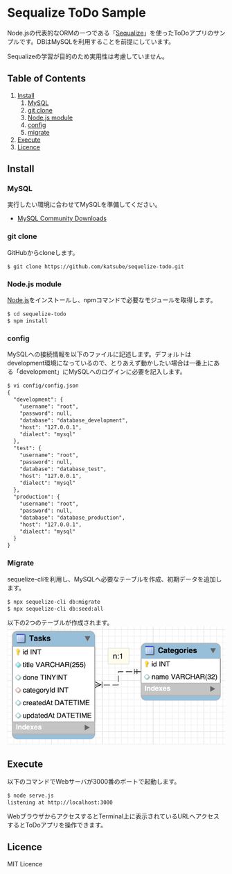 # Sequalize ToDo Sample
Node.jsの代表的なORMの一つである「[Sequalize](https://sequelize.org/master/)」を使ったToDoアプリのサンプルです。DBはMySQLを利用することを前提にしています。

Sequalizeの学習が目的のため実用性は考慮していません。

## Table of Contents
1. [Install](#install)
    1. [MySQL](#mysql)
    1. [git clone](#git-clone)
    1. [Node.js module](#nodejs-module)
    1. [config](#config)
    1. [migrate](#migrate)
1. [Execute](#execute)
1. [Licence](#licence)

## Install
### MySQL
実行したい環境に合わせてMySQLを準備してください。

* [MySQL Community Downloads](https://dev.mysql.com/downloads/mysql/)

### git clone
GitHubからcloneします。
```shellsession
$ git clone https://github.com/katsube/sequelize-todo.git
```

### Node.js module
[Node.js](https://nodejs.org/)をインストールし、npmコマンドで必要なモジュールを取得します。
```shellsession
$ cd sequelize-todo
$ npm install
```

### config
MySQLへの接続情報を以下のファイルに記述します。デフォルトはdevelopment環境になっているので、とりあえず動かしたい場合は一番上にある「development」にMySQLへのログインに必要を記入します。
```shellsession
$ vi config/config.json
{
  "development": {
    "username": "root",
    "password": null,
    "database": "database_development",
    "host": "127.0.0.1",
    "dialect": "mysql"
  },
  "test": {
    "username": "root",
    "password": null,
    "database": "database_test",
    "host": "127.0.0.1",
    "dialect": "mysql"
  },
  "production": {
    "username": "root",
    "password": null,
    "database": "database_production",
    "host": "127.0.0.1",
    "dialect": "mysql"
  }
}
```

### Migrate
sequelize-cliを利用し、MySQLへ必要なテーブルを作成、初期データを追加します。
```shellsession
$ npx sequelize-cli db:migrate
$ npx sequelize-cli db:seed:all
```

以下の2つのテーブルが作成されます。
![ER](doc/ER/ER.png)


## Execute
以下のコマンドでWebサーバが3000番のポートで起動します。
```shellsession
$ node serve.js
listening at http://localhost:3000
```

WebブラウザからアクセスするとTerminal上に表示されているURLへアクセスするとToDoアプリを操作できます。

## Licence
MIT Licence